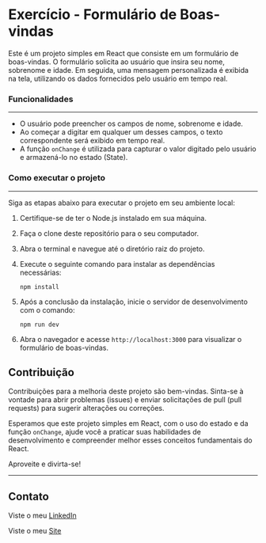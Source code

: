 # Exercício - Formulário de Boas-vindas

Este é um projeto simples em React que consiste em um formulário de boas-vindas. O formulário solicita ao usuário que insira seu nome, sobrenome e idade. Em seguida, uma mensagem personalizada é exibida na tela, utilizando os dados fornecidos pelo usuário em tempo real.



### Funcionalidades

------

- O usuário pode preencher os campos de nome, sobrenome e idade.
- Ao começar a digitar em qualquer um desses campos, o texto correspondente será exibido em tempo real.
- A função `onChange` é utilizada para capturar o valor digitado pelo usuário e armazená-lo no estado (State).



### Como executar o projeto

------

Siga as etapas abaixo para executar o projeto em seu ambiente local:

1. Certifique-se de ter o Node.js instalado em sua máquina.

2. Faça o clone deste repositório para o seu computador.

3. Abra o terminal e navegue até o diretório raiz do projeto.

4. Execute o seguinte comando para instalar as dependências necessárias:

   ```
   npm install
   ```

5. Após a conclusão da instalação, inicie o servidor de desenvolvimento com o comando:

   ```
   npm run dev
   ```

6. Abra o navegador e acesse `http://localhost:3000` para visualizar o formulário de boas-vindas.

   

## Contribuição

Contribuições para a melhoria deste projeto são bem-vindas. Sinta-se à vontade para abrir problemas (issues) e enviar solicitações de pull (pull requests) para sugerir alterações ou correções.



Esperamos que este projeto simples em React, com o uso do estado e da função `onChange`, ajude você a praticar suas habilidades de desenvolvimento e compreender melhor esses conceitos fundamentais do React. 

Aproveite e divirta-se!

---

## Contato
Viste o meu [LinkedIn](https://www.linkedin.com/in/joao-da-silva-barbosa/)

Viste o meu [Site](https://joaosbarbosa.com.br/)

